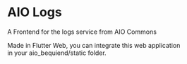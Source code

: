 # AIO Logs
A Frontend for the logs service from AIO Commons

Made in Flutter Web, you can integrate this web application  
in your aio_bequiend/static folder.
